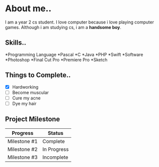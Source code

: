 # About me..
I am a year 2 cs student. I love computer because i love playing computer games.
Although i am studying cs, i am a **handsome boy**.

## Skills..
*Programming Language
  *Pascal
  *C
  *Java 
  *PHP
  *Swift
*Software
  *Photoshop
  *Final Cut Pro
  *Premiere Pro
  *Sketch

## Things to Complete..
- [x] Hardworking
- [ ] Become muscular
- [ ] Cure my acne
- [ ] Dye my hair

## Project Milestone
Progress | Status
---------- | ----------
Milestone #1 | Complete
Milestone #2 | In Progress
Milestone #3 | Incomplete

